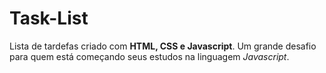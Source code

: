 # Task-List

Lista de tardefas criado com **HTML, CSS e Javascript**. Um grande desafio para quem está começando seus estudos na linguagem *Javascript*.
